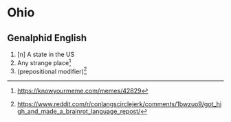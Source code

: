 # Ohio
## Genalphid English

1. [n] A state in the US
2. Any strange place[^1]
3. (prepositional modifier)[^2]

[^1]: <https://knowyourmeme.com/memes/42829>
[^2]: <https://www.reddit.com/r/conlangscirclejerk/comments/1bwzuo9/got_high_and_made_a_brainrot_language_repost/>